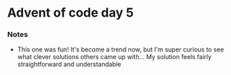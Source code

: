 # Advent of code day 5

### Notes
- This one was fun! It's become a trend now, but I'm super curious
  to see what clever solutions others came up with... My solution
  feels fairly straightforward and understandable

